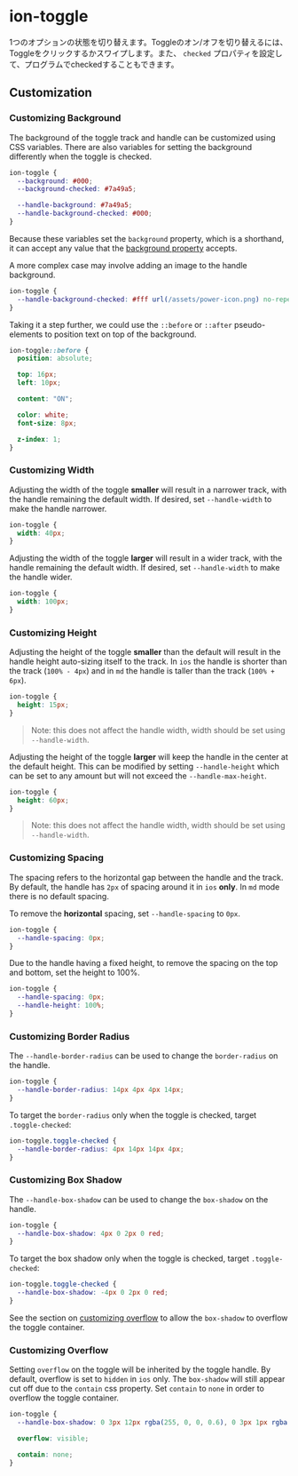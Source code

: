 # ion-toggle

1つのオプションの状態を切り替えます。Toggleのオン/オフを切り替えるには、Toggleをクリックするかスワイプします。また、 `checked` プロパティを設定して、プログラムでcheckedすることもできます。

## Customization

### Customizing Background

The background of the toggle track and handle can be customized using CSS variables. There are also variables for setting the background differently when the toggle is checked.

```css
ion-toggle {
  --background: #000;
  --background-checked: #7a49a5;

  --handle-background: #7a49a5;
  --handle-background-checked: #000;
}
```

Because these variables set the `background` property, which is a shorthand, it can accept any value that the [background property](https://developer.mozilla.org/en-US/docs/Web/CSS/background) accepts.

A more complex case may involve adding an image to the handle background.

```css
ion-toggle {
  --handle-background-checked: #fff url(/assets/power-icon.png) no-repeat center / contain;
}
```

Taking it a step further, we could use the `::before` or `::after` pseudo-elements to position text on top of the background.

```css
ion-toggle::before {
  position: absolute;

  top: 16px;
  left: 10px;

  content: "ON";

  color: white;
  font-size: 8px;

  z-index: 1;
}
```


### Customizing Width

Adjusting the width of the toggle **smaller** will result in a narrower track, with the handle remaining the default width. If desired, set `--handle-width` to make the handle narrower.

```css
ion-toggle {
  width: 40px;
}
```

Adjusting the width of the toggle **larger** will result in a wider track, with the handle remaining the default width. If desired, set `--handle-width` to make the handle wider.

```css
ion-toggle {
  width: 100px;
}
```

### Customizing Height

Adjusting the height of the toggle **smaller** than the default will result in the handle height auto-sizing itself to the track. In `ios` the handle is shorter than the track (`100% - 4px`) and in `md` the handle is taller than the track (`100% + 6px`).

```css
ion-toggle {
  height: 15px;
}
```

> Note: this does not affect the handle width, width should be set using `--handle-width`.

Adjusting the height of the toggle **larger** will keep the handle in the center at the default height. This can be modified by setting `--handle-height` which can be set to any amount but will not exceed the `--handle-max-height`.

```css
ion-toggle {
  height: 60px;
}
```

> Note: this does not affect the handle width, width should be set using `--handle-width`.

### Customizing Spacing

The spacing refers to the horizontal gap between the handle and the track. By default, the handle has `2px` of spacing around it in `ios` **only**. In `md` mode there is no default spacing.

To remove the **horizontal** spacing, set `--handle-spacing` to `0px`.

```css
ion-toggle {
  --handle-spacing: 0px;
}
```

Due to the handle having a fixed height, to remove the spacing on the top and bottom, set the height to 100%.

```css
ion-toggle {
  --handle-spacing: 0px;
  --handle-height: 100%;
}
```


### Customizing Border Radius

The `--handle-border-radius` can be used to change the `border-radius` on the handle.

```css
ion-toggle {
  --handle-border-radius: 14px 4px 4px 14px;
}
```

To target the `border-radius` only when the toggle is checked, target `.toggle-checked`:

```css
ion-toggle.toggle-checked {
  --handle-border-radius: 4px 14px 14px 4px;
}
```


### Customizing Box Shadow

The `--handle-box-shadow` can be used to change the `box-shadow` on the handle.

```css
ion-toggle {
  --handle-box-shadow: 4px 0 2px 0 red;
}
```

To target the box shadow only when the toggle is checked, target `.toggle-checked`:

```css
ion-toggle.toggle-checked {
  --handle-box-shadow: -4px 0 2px 0 red;
}
```

See the section on [customizing overflow](#customizing-overflow) to allow the `box-shadow` to overflow the toggle container.


### Customizing Overflow

Setting `overflow` on the toggle will be inherited by the toggle handle. By default, overflow is set to `hidden` in `ios` only. The `box-shadow` will still appear cut off due to the `contain` css property. Set `contain` to `none` in order to overflow the toggle container.

```css
ion-toggle {
  --handle-box-shadow: 0 3px 12px rgba(255, 0, 0, 0.6), 0 3px 1px rgba(50, 70, 255, 0.6);

  overflow: visible;

  contain: none;
}
```

